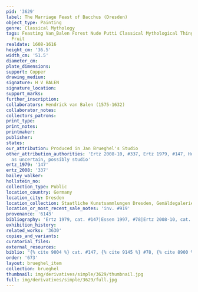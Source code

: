 ```yaml
---
pid: '3629'
label: The Marriage Feast of Bacchus (Dresden)
object_type: Painting
genre: Classical Mythology
tags: Feasting Van_Balen Forest Nude Putti Classical Mythological Things Flowers Food
  Fruit
realdate: 1608-1616
height_cm: '36.5'
width_cm: '51.5'
diameter_cm: 
plate_dimensions: 
support: Copper
drawing_medium: 
signature: H V BALEN
signature_location: 
support_marks: 
further_inscription: 
collaborators: Hendrick van Balen (1575-1632)
collaborator_notes: 
collectors_patrons: 
print_type: 
print_notes: 
printmaker: 
publisher: 
states: 
our_attribution: Produced in Jan Brueghel's Studio
other_attribution_authorities: 'Ertz 2008-10, #337, Ertz 1979, #147, Honig database
  as uncertain, possibly studio'
ertz_1979: '147'
ertz_2008: '337'
bailey_walker: 
hollstein_no: 
collection_type: Public
location_country: Germany
location_city: Dresden
location_collection: Staatliche Kunstsammlungen Dresden, Gemäldegalerie Alte Meister
location_or_most_recent_sale_notes: 'inv. #919'
provenance: '6143'
bibliography: 'Ertz 1979, cat. #147|Essen 1997, #78|Ertz 2008-10, cat. #337'
exhibition_history: 
related_works: '3630'
copies_and_variants: 
curatorial_files: 
external_resources: 
biblio: "{% cite 9004 %} cat. #147, {% cite 9145 %} #78, {% cite 8900 %} cat. #337"
order: '673'
layout: brueghel_item
collection: brueghel
thumbnail: img/derivatives/simple/3629/thumbnail.jpg
full: img/derivatives/simple/3629/full.jpg
---
```

